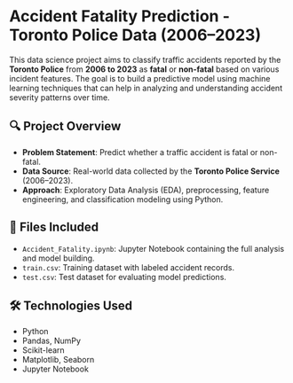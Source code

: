 # Accident Fatality Prediction - Toronto Police Data (2006–2023)

This data science project aims to classify traffic accidents reported by the **Toronto Police** from **2006 to 2023** as **fatal** or **non-fatal** based on various incident features. The goal is to build a predictive model using machine learning techniques that can help in analyzing and understanding accident severity patterns over time.

## 🔍 Project Overview

- **Problem Statement**: Predict whether a traffic accident is fatal or non-fatal.
- **Data Source**: Real-world data collected by the **Toronto Police Service** (2006–2023).
- **Approach**: Exploratory Data Analysis (EDA), preprocessing, feature engineering, and classification modeling using Python.

## 📁 Files Included

- `Accident_Fatality.ipynb`: Jupyter Notebook containing the full analysis and model building.
- `train.csv`: Training dataset with labeled accident records.
- `test.csv`: Test dataset for evaluating model predictions.

## 🛠️ Technologies Used

- Python
- Pandas, NumPy
- Scikit-learn
- Matplotlib, Seaborn
- Jupyter Notebook
